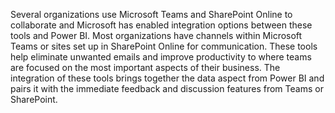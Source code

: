 Several organizations use Microsoft Teams and SharePoint Online to collaborate and Microsoft has enabled integration options between these tools and Power BI. Most organizations have channels within Microsoft Teams or sites set up in SharePoint Online for communication. These tools help eliminate unwanted emails and improve productivity to where teams are focused on the most important aspects of their business. The integration of these tools brings together the data aspect from Power BI and pairs it with the immediate feedback and discussion features from Teams or SharePoint.
